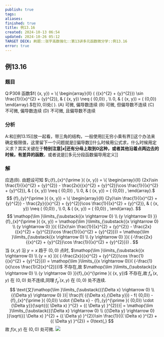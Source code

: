 ```yaml
---
publish: true
tags: 
aliases: 
finished: true
title: 例13.16
created: 2024-10-13 06:54
updated: 2024-10-26 05:12
TARGET DECK: 刷题::张宇高数强化::第13讲多元函数微分学::例13.16
error: true
---
```

## 例13.16
### 题目
Q:P308 函数$f( {x, y}) = \{ \begin{array}{ll} ( {{x}^{2} + {y}^{2}}) \sin \frac{1}{{x}^{2} + {y}^{2}}, & ( {x, y}) \neq ( {0,0}) , \\ 0, & ( {x, y}) = ( {0,0}) \end{array}.$在$( {0,0})$处( ).
(A) 可微, 偏导数连续 
(B) 可微, 但偏导数不连续
(C) 不可微, 偏导数连续 
(D) 不可微, 且偏导数不连续
### 分析
A:和[[例13.15]]放一起看，带三角的结构，一般使用[[无穷小乘有界]]这个办法来确定极限值，这里留下一个问题就是[[偏导数]]什么时候用公式求，什么时候用定义求？其实关键在于**特别注意$|x|$还有分母上取到0这种，或者其他沿着点两边去的时候，有差异的函数**，或者说是[[多元分段函数偏导用定义]]
### 解
应选(B).
由题设可知 $\;{f}_{x}^{\prime }( {x, y}) = \{ \begin{array}{ll} {2x}\sin \frac{1}{{x}^{2} + {y}^{2}} - \frac{2x}{{x}^{2} + {y}^{2}}\cos \frac{1}{{x}^{2} + {y}^{2}}, & ( {x, y}) \neq ( {0,0}) , \\ 0, & ( {x, y}) = ( {0,0}) , \end{array}.$
$$
{f}_{y}^{\prime }( {x, y}) = \{ \begin{array}{ll} {2y}\sin \frac{1}{{x}^{2} + {y}^{2}} - \frac{2y}{{x}^{2} + {y}^{2}}\cos \frac{1}{{x}^{2} + {y}^{2}}, & ( {x, y}) \neq ( {0,0}) , \\ 0, & ( {x, y}) = ( {0,0}) , \end{array}.
$$
$$
\mathop{\lim }\limits_{\substack{{x \rightarrow 0} \\ {y \rightarrow 0} }}{f}_{x}^{\prime }( {x, y}) = \mathop{\lim }\limits_{\substack{{x \rightarrow 0} \\ {y \rightarrow 0} }}( {{2x}\sin \frac{1}{{x}^{2} + {y}^{2}} - \frac{2x}{{x}^{2} + {y}^{2}}\cos \frac{1}{{x}^{2} + {y}^{2}}}) = \mathop{\lim }\limits_{\substack{{x \rightarrow 0} \\ {y \rightarrow 0} }}( {-\frac{2x}{{x}^{2} + {y}^{2}}\cos \frac{1}{{x}^{2} + {y}^{2}}}) .
$$
当 $( {x, y})$ 沿 $y = x$ 趋于 $( {0,0})$ 点时, $\mathop{\lim }\limits_{\substack{{x \rightarrow 0} \\ {y = x} }}( {-\frac{2x}{{x}^{2} + {y}^{2}}\cos \frac{1}{{x}^{2} + {y}^{2}}}) = \mathop{\lim }\limits_{{x \rightarrow 0}}( {-\frac{1}{x}\cos \frac{1}{2{x}^{2}}})$ 不存在,故 $\mathop{\lim }\limits_{\substack{{x \rightarrow 0} \\ {y \rightarrow 0} }}{f}_{x}^{\prime }( {x, y})$
不存在,故 ${f}_{x}^{\prime }( {x, y})$ 在 $( {0,0})$ 处不连续,同理 ${f}_{y}^{\prime }( {x, y})$ 在 $( {0,0})$ 处不连续.
$$
\text{又}\mathop{\lim }\limits_{\substack{{{\Delta x} \rightarrow 0} \\ {{\Delta y} \rightarrow 0} }}| \frac{f( {{\Delta x},{\Delta y}}) - f( {0,0}) - {f}_{x}^{\prime }( {0,0}) \cdot  {\Delta x} - {f}_{y}^{\prime }( {0,0}) \cdot  {\Delta y}}{\sqrt{{( \Delta x) }^{2} + {( \Delta y) }^{2}}}| = \mathop{\lim }\limits_{\substack{{{\Delta x} \rightarrow 0} \\ {{\Delta y} \rightarrow 0} }}\sqrt{{( \Delta x) }^{2} + {( \Delta y) }^{2}}\sin \frac{1}{{( \Delta x) }^{2} + {( \Delta y) }^{2}} = 0\text{,}
$$
故 $f( {x, y})$ 在 $( {0,0})$ 处可微.
![](https://img.hwenyi.live/202410261319919.webp)



